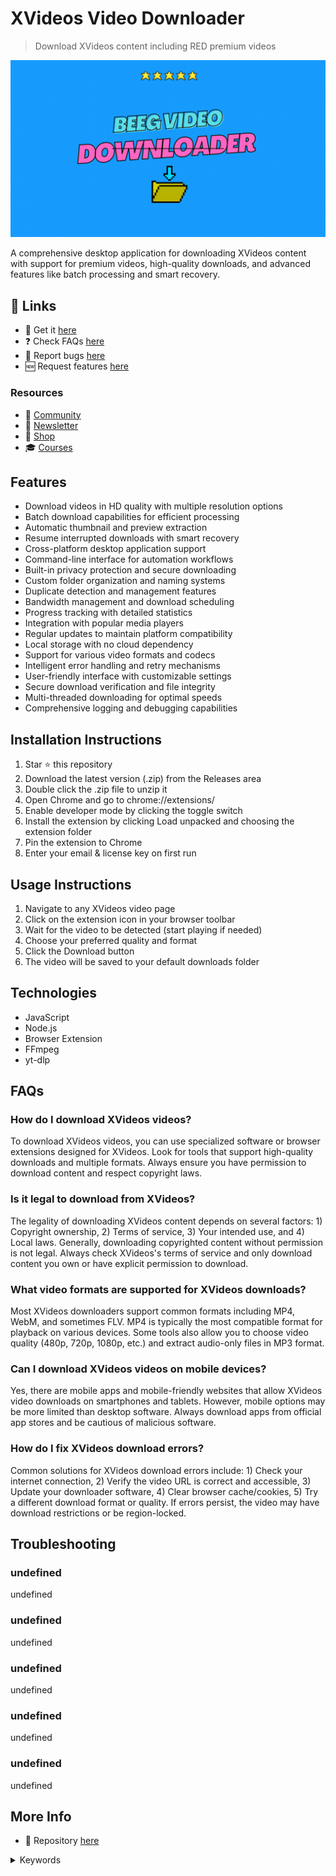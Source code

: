 # XVideos Video Downloader

> Download XVideos content including RED premium videos

![XVideos Video Downloader](https://raw.githubusercontent.com/serpapps/xvideos-video-downloader/main/images/xvideos-video-downloader.gif)

A comprehensive desktop application for downloading XVideos content with support for premium videos, high-quality downloads, and advanced features like batch processing and smart recovery.

## 🔗 Links

- 🎁 Get it [here](https://serp.ly/xvideos-downloader)
- ❓ Check FAQs [here](https://github.com/orgs/serpapps/discussions/categories/faq)
- 🐛 Report bugs [here](https://github.com/serpapps/xvideos-video-downloader/issues)
- 🆕 Request features [here](https://github.com/serpapps/xvideos-video-downloader/issues)

### Resources

- 💬 [Community](https://serp.ly/@serp/community)
- 💌 [Newsletter](https://serp.ly/@serp/email)
- 🛒 [Shop](https://serp.ly/@serp/store)
- 🎓 [Courses](https://serp.ly/@serp/courses)

## Features

- Download videos in HD quality with multiple resolution options
- Batch download capabilities for efficient processing
- Automatic thumbnail and preview extraction
- Resume interrupted downloads with smart recovery
- Cross-platform desktop application support
- Command-line interface for automation workflows
- Built-in privacy protection and secure downloading
- Custom folder organization and naming systems
- Duplicate detection and management features
- Bandwidth management and download scheduling
- Progress tracking with detailed statistics
- Integration with popular media players
- Regular updates to maintain platform compatibility
- Local storage with no cloud dependency
- Support for various video formats and codecs
- Intelligent error handling and retry mechanisms
- User-friendly interface with customizable settings
- Secure download verification and file integrity
- Multi-threaded downloading for optimal speeds
- Comprehensive logging and debugging capabilities

## Installation Instructions

1. Star ⭐ this repository
2. Download the latest version (.zip) from the Releases area
3. Double click the .zip file to unzip it
4. Open Chrome and go to chrome://extensions/
5. Enable developer mode by clicking the toggle switch
6. Install the extension by clicking Load unpacked and choosing the extension folder
7. Pin the extension to Chrome
8. Enter your email & license key on first run

## Usage Instructions

1. Navigate to any XVideos video page
2. Click on the extension icon in your browser toolbar
3. Wait for the video to be detected (start playing if needed)
4. Choose your preferred quality and format
5. Click the Download button
6. The video will be saved to your default downloads folder

## Technologies

- JavaScript
- Node.js
- Browser Extension
- FFmpeg
- yt-dlp

## FAQs

### How do I download XVideos videos?

To download XVideos videos, you can use specialized software or browser extensions designed for XVideos. Look for tools that support high-quality downloads and multiple formats. Always ensure you have permission to download content and respect copyright laws.

### Is it legal to download from XVideos?

The legality of downloading XVideos content depends on several factors: 1) Copyright ownership, 2) Terms of service, 3) Your intended use, and 4) Local laws. Generally, downloading copyrighted content without permission is not legal. Always check XVideos's terms of service and only download content you own or have explicit permission to download.

### What video formats are supported for XVideos downloads?

Most XVideos downloaders support common formats including MP4, WebM, and sometimes FLV. MP4 is typically the most compatible format for playback on various devices. Some tools also allow you to choose video quality (480p, 720p, 1080p, etc.) and extract audio-only files in MP3 format.

### Can I download XVideos videos on mobile devices?

Yes, there are mobile apps and mobile-friendly websites that allow XVideos video downloads on smartphones and tablets. However, mobile options may be more limited than desktop software. Always download apps from official app stores and be cautious of malicious software.

### How do I fix XVideos download errors?

Common solutions for XVideos download errors include: 1) Check your internet connection, 2) Verify the video URL is correct and accessible, 3) Update your downloader software, 4) Clear browser cache/cookies, 5) Try a different download format or quality. If errors persist, the video may have download restrictions or be region-locked.

## Troubleshooting

### undefined

undefined

### undefined

undefined

### undefined

undefined

### undefined

undefined

### undefined

undefined

## More Info

- 📁 Repository [here](https://github.com/serpapps/xvideos-video-downloader)

<details>
<summary>Keywords</summary>

xvideos-video-downloader, xvideos downloader, video downloader, adult video downloader, xvideos tool, video download tool, batch video downloader, hd video downloader
</details>

